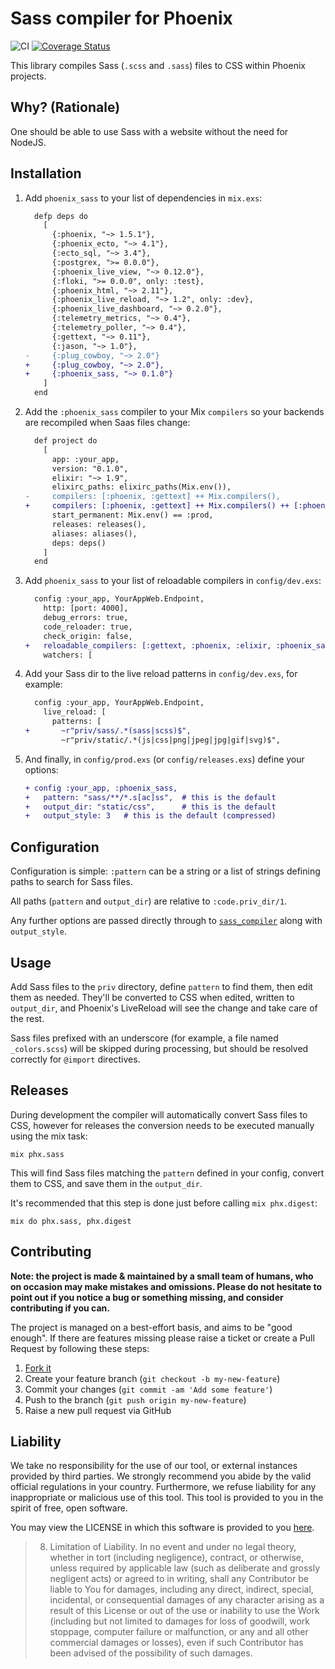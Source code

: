 # Sass compiler for Phoenix

![CI][ci-badge] [![Coverage Status][coverage-badge]][coverage-link]

This library compiles Sass (`.scss` and `.sass`) files to CSS
within Phoenix projects.


## Why? (Rationale)

One should be able to use Sass with a website without the need for NodeJS.


## Installation

1. Add `phoenix_sass` to your list of dependencies in `mix.exs`:

    ```diff
      defp deps do
        [
          {:phoenix, "~> 1.5.1"},
          {:phoenix_ecto, "~> 4.1"},
          {:ecto_sql, "~> 3.4"},
          {:postgrex, ">= 0.0.0"},
          {:phoenix_live_view, "~> 0.12.0"},
          {:floki, ">= 0.0.0", only: :test},
          {:phoenix_html, "~> 2.11"},
          {:phoenix_live_reload, "~> 1.2", only: :dev},
          {:phoenix_live_dashboard, "~> 0.2.0"},
          {:telemetry_metrics, "~> 0.4"},
          {:telemetry_poller, "~> 0.4"},
          {:gettext, "~> 0.11"},
          {:jason, "~> 1.0"},
    -     {:plug_cowboy, "~> 2.0"}
    +     {:plug_cowboy, "~> 2.0"},
    +     {:phoenix_sass, "~> 0.1.0"}
        ]
      end
    ```

1. Add the `:phoenix_sass` compiler to your Mix `compilers` so your backends
   are recompiled when Saas files change:

    ```diff
      def project do
        [
          app: :your_app,
          version: "0.1.0",
          elixir: "~> 1.9",
          elixirc_paths: elixirc_paths(Mix.env()),
    -     compilers: [:phoenix, :gettext] ++ Mix.compilers(),
    +     compilers: [:phoenix, :gettext] ++ Mix.compilers() ++ [:phoenix_sass],
          start_permanent: Mix.env() == :prod,
          releases: releases(),
          aliases: aliases(),
          deps: deps()
        ]
      end
    ```

1. Add `phoenix_sass` to your list of reloadable compilers in `config/dev.exs`:

    ```diff
      config :your_app, YourAppWeb.Endpoint,
        http: [port: 4000],
        debug_errors: true,
        code_reloader: true,
        check_origin: false,
    +   reloadable_compilers: [:gettext, :phoenix, :elixir, :phoenix_sass],
        watchers: [
    ```

1. Add your Sass dir to the live reload patterns in `config/dev.exs`, for example:

    ```diff
      config :your_app, YourAppWeb.Endpoint,
        live_reload: [
          patterns: [
    +       ~r"priv/sass/.*(sass|scss)$",
            ~r"priv/static/.*(js|css|png|jpeg|jpg|gif|svg)$",
    ```

1. And finally, in `config/prod.exs` (or `config/releases.exs`) define your options:

    ```diff
    + config :your_app, :phoenix_sass,
    +   pattern: "sass/**/*.s[ac]ss",  # this is the default
    +   output_dir: "static/css",      # this is the default
    +   output_style: 3   # this is the default (compressed)
    ```


## Configuration

Configuration is simple: `:pattern` can be a string or a list of
strings defining paths to search for Sass files.

All paths (`pattern` and `output_dir`) are relative to `:code.priv_dir/1`.

Any further options are passed directly through to [`sass_compiler`][sass_compiler_opts]
along with `output_style`.


## Usage

Add Sass files to the `priv` directory, define `pattern` to find them,
then edit them as needed. They'll be converted to CSS when edited,
written to `output_dir`, and Phoenix's LiveReload will see the change
and take care of the rest.

Sass files prefixed with an underscore (for example, a file named
`_colors.scss`) will be skipped during processing, but should be resolved
correctly for `@import` directives.


## Releases

During development the compiler will automatically convert Sass files
to CSS, however for releases the conversion needs to be executed
manually using the mix task:
<!-- MIX_TASK !-->

    mix phx.sass

This will find Sass files matching the `pattern` defined in your
config, convert them to CSS, and save them in the `output_dir`.

It's recommended that this step is done just before calling `mix phx.digest`:

    mix do phx.sass, phx.digest

<!-- MIX_TASK !-->

## Contributing

**Note: the project is made & maintained by a small team of humans,
who on occasion may make mistakes and omissions. Please do not
hesitate to point out if you notice a bug or something missing, and
consider contributing if you can.**

The project is managed on a best-effort basis, and aims to be "good
enough". If there are features missing please raise a ticket or create
a Pull Request by following these steps:

1.  [Fork it](/fork)
2.  Create your feature branch (`git checkout -b my-new-feature`)
3.  Commit your changes (`git commit -am 'Add some feature'`)
4.  Push to the branch (`git push origin my-new-feature`)
5.  Raise a new pull request via GitHub

## Liability

We take no responsibility for the use of our tool, or external
instances provided by third parties. We strongly recommend you abide
by the valid official regulations in your country. Furthermore, we
refuse liability for any inappropriate or malicious use of this
tool. This tool is provided to you in the spirit of free, open
software.

You may view the LICENSE in which this software is provided to you
[here](./LICENSE).

> 8. Limitation of Liability. In no event and under no legal theory,
>    whether in tort (including negligence), contract, or otherwise,
>    unless required by applicable law (such as deliberate and grossly
>    negligent acts) or agreed to in writing, shall any Contributor be
>    liable to You for damages, including any direct, indirect, special,
>    incidental, or consequential damages of any character arising as a
>    result of this License or out of the use or inability to use the
>    Work (including but not limited to damages for loss of goodwill,
>    work stoppage, computer failure or malfunction, or any and all
>    other commercial damages or losses), even if such Contributor
>    has been advised of the possibility of such damages.

[ci-badge]: https://github.com/OldhamMade/phoenix_sass/workflows/CI/badge.svg
[coverage-badge]: https://coveralls.io/repos/github/OldhamMade/phoenix_sass/badge.svg
[coverage-link]: https://coveralls.io/github/OldhamMade/phoenix_sass
[sass_compiler_opts]: https://hexdocs.pm/sass_compiler/Sass.html#module-currently-supported-sass-options
